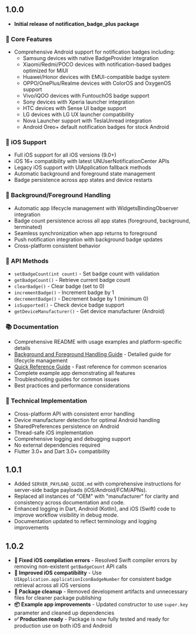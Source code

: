 ## 1.0.0

- **Initial release of notification_badge_plus package**

### 🚀 Core Features

- Comprehensive Android support for notification badges including:
  - Samsung devices with native BadgeProvider integration
  - Xiaomi/Redmi/POCO devices with notification-based badges optimized for MIUI
  - Huawei/Honor devices with EMUI-compatible badge system
  - OPPO/OnePlus/Realme devices with ColorOS and OxygenOS support
  - Vivo/iQOO devices with FuntouchOS badge support
  - Sony devices with Xperia launcher integration
  - HTC devices with Sense UI badge support
  - LG devices with LG UX launcher compatibility
  - Nova Launcher support with TeslaUnread integration
  - Android Oreo+ default notification badges for stock Android

### 🍎 iOS Support

- Full iOS support for all iOS versions (9.0+)
- iOS 16+ compatibility with latest UNUserNotificationCenter APIs
- Legacy iOS support with UIApplication fallback methods
- Automatic background and foreground state management
- Badge persistence across app states and device restarts

### 🔄 Background/Foreground Handling

- Automatic app lifecycle management with WidgetsBindingObserver integration
- Badge count persistence across all app states (foreground, background, terminated)
- Seamless synchronization when app returns to foreground
- Push notification integration with background badge updates
- Cross-platform consistent behavior

### 📱 API Methods

- `setBadgeCount(int count)` - Set badge count with validation
- `getBadgeCount()` - Retrieve current badge count
- `clearBadge()` - Clear badge (set to 0)
- `incrementBadge()` - Increment badge by 1
- `decrementBadge()` - Decrement badge by 1 (minimum 0)
- `isSupported()` - Check device badge support
- `getDeviceManufacturer()` - Get device manufacturer (Android)

### 📚 Documentation

- Comprehensive README with usage examples and platform-specific details
- [Background and Foreground Handling Guide](BACKGROUND_FOREGROUND_GUIDE.md) - Detailed guide for lifecycle management
- [Quick Reference Guide](QUICK_REFERENCE.md) - Fast reference for common scenarios
- Complete example app demonstrating all features
- Troubleshooting guides for common issues
- Best practices and performance considerations

### 🔧 Technical Implementation

- Cross-platform API with consistent error handling
- Device manufacturer detection for optimal Android handling
- SharedPreferences persistence on Android
- Thread-safe iOS implementation
- Comprehensive logging and debugging support
- No external dependencies required
- Flutter 3.0+ and Dart 3.0+ compatibility

## 1.0.1

- Added `SERVER_PAYLOAD_GUIDE.md` with comprehensive instructions for server-side badge payloads (iOS/Android/FCM/APNs).
- Replaced all instances of "OEM" with "manufacturer" for clarity and consistency across documentation and code.
- Enhanced logging in Dart, Android (Kotlin), and iOS (Swift) code to improve workflow visibility in debug mode.
- Documentation updated to reflect terminology and logging improvements

## 1.0.2

- **🔧 Fixed iOS compilation errors** - Resolved Swift compiler errors by removing non-existent `getBadgeCount` API calls
- **📱 Improved iOS compatibility** - Use `UIApplication.applicationIconBadgeNumber` for consistent badge retrieval across all iOS versions
- **🧹 Package cleanup** - Removed development artifacts and unnecessary files for cleaner package publishing
- **📦 Example app improvements** - Updated constructor to use `super.key` parameter and cleaned up dependencies
- **✅ Production ready** - Package is now fully tested and ready for production use on both iOS and Android
